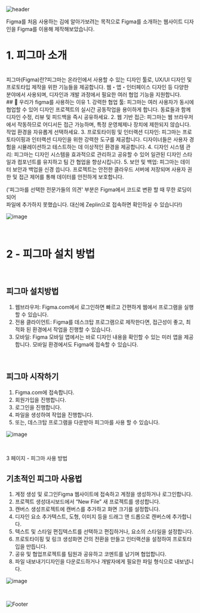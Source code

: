 ![header](https://capsule-render.vercel.app/api?type=wave&color=auto&height=150&section=header&text=Figma로%20페이지%203개%20기획하기&fontSize=50)

Figma를 처음 사용하는 김에 알아가보려는 목적으로 Figma를 소개하는 웹사이트 디자인을 Figma를 이용해 제작해보았습니다.

# 1. 피그마 소개 
<br>
피그마(Figma)란?피그마는 온라인에서 사용할 수 있는 디자인 툴로, UX/UI 디자인 및 프로토타입 제작을 위한 기능들을 제공합니다. 웹・앱・인터페이스 디자인 등 다양한 분야에서 사용되며, 디자인과 개발 과정에서 필요한 여러 협업 기능을 지원합니다.
<br>
## 🤔 우리가 figma를 사용하는 이유
1. 강력한 협업 툴: 피그마는 여러 사용자가 동시에 협업할 수 있어 디자인 프로젝트의 실시간 공동작업을 용이하게 합니다. 동료들과 함께 디자인 수정, 리뷰 및 피드백을 즉시 공유하세요.
2. 웹 기반 접근: 피그마는 웹 브라우저에서 작동하므로 어디서든 접근 가능하며, 특정 운영체제나 장치에 제한되지 않습니다. 작업 환경을 자유롭게 선택하세요.
3. 프로토타이핑 및 인터랙션 디자인: 피그마는 프로토타이핑과 인터랙션 디자인을 위한 강력한 도구를 제공합니다. 디자이너들은 사용자 경험을 시뮬레이션하고 테스트하는 데 이상적인 환경을 제공합니다.
4. 디자인 시스템 관리: 피그마는 디자인 시스템을 효과적으로 관리하고 공유할 수 있어 일관된 디자인 스타일과 컴포넌트를 유지하고 팀 간 협업을 향상시킵니다.
5. 보안 및 백업: 피그마는 데이터 보안과 백업을 신경 씁니다. 프로젝트는 안전한 클라우드 서버에 저장되며 사용자 권한 및 접근 제어를 통해 데이터를 안전하게 보호합니다.

('피그마를 선택한 전문가들의 의견' 부분은 Figma에서 코드로 변환 할 때 무한 로딩이되어 <br> 
파일에 추가하지 못했습니다. 대신에 Zeplin으로 접속하면 확인하실 수 있습니다!)


![image](https://github.com/baesub/Tue_Report/assets/113866062/8eecc3b3-465b-4e58-9fb3-e96946f0da10)

<br>


# 2 - 피그마 설치 방법 
<br>

## 피그마 설치방법
1. 웹브라우저: Figma.com에서 로그인하면 빠르고 간편하게 웹에서 프로그램을 실행할 수 있습니다.
2. 전용 클라이언트: Figma를 데스크탑 프로그램으로 제작한다면, 접근성이 좋고, 최적화 된 환경에서 작업을 진행할 수 있습니다.
3. 모바일: Figma 모바일 앱에서는 바로 디자인 내용을 확인할 수 있는 미러 앱을 제공합니다. 모바일 환경에서도 Figma에 접속할 수 있습니다.
   
<br>

## 피그마 시작하기
1. Figma.com에 접속합니다.
2. 회원가입을 진행합니다.
3. 로그인을 진행합니다.
4. 파일을 생성하여 작업을 진행합니다.
5. 또는, 데스크탑 프로그램을 다운받아 피그마를 사용 할 수 있습니다.

![image](https://github.com/baesub/Tue_Report/assets/113866062/c9d01679-6a91-4aab-8c2c-9ad7f96d4d1b)

<br>


3 페이지 - 피그마 사용 방법
<br>
## 기초적인 피그마 사용법
1. 계정 생성 및 로그인Figma 웹사이트에 접속하고 계정을 생성하거나 로그인합니다.
2. 프로젝트 생성대시보드에서 “New File” 새 프로젝트를 생성합니다.
3. 캔버스 생성프로젝트에 캔버스를 추가하고 화면 크기를 설정합니다.
4. 디자인 요소 추가텍스트, 도형, 이미지 등을 드래그 앤 드롭으로 캔버스에 추가합니다.
5. 텍스트 및 스타일 편집텍스트를 선택하고 편집하거나, 요소의 스타일을 설정합니다.
6. 프로토타이핑 및 링크 생성화면 간의 전환을 만들고 인터랙션을 설정하여 프로토타입을 만듭니다.
7. 공유 및 협업프로젝트를 팀원과 공유하고 코멘트를 남기며 협업합니다.
8. 파일 내보내기디자인을 다운로드하거나 개발자에게 필요한 파일 형식으로 내보냅니다.

![image](https://github.com/baesub/Tue_Report/assets/113866062/52755e3f-bf83-457e-a1b7-ce229d546001)

<br>


![Footer](https://capsule-render.vercel.app/api?type=waving&color=auto&height=200&section=footer)
